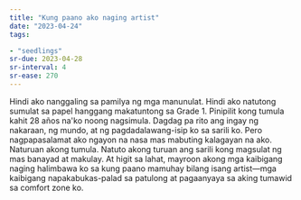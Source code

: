 ```yaml
---
title: "Kung paano ako naging artist"
date: "2023-04-24"
tags:

- "seedlings"
sr-due: 2023-04-28
sr-interval: 4
sr-ease: 270
---
```


Hindi ako nanggaling sa pamilya ng mga manunulat. Hindi ako natutong sumulat sa papel hanggang makatuntong sa Grade 1. Pinipilit kong tumula kahit 28 años na'ko noong nagsimula. Dagdag pa rito ang ingay ng nakaraan, ng mundo, at ng pagdadalawang-isip ko sa sarili ko. Pero nagpapasalamat ako ngayon na nasa mas mabuting kalagayan na ako. Naturuan akong tumula. Natuto akong turuan ang sarili kong magsulat ng mas banayad at makulay. At higit sa lahat, mayroon akong mga kaibigang naging halimbawa ko sa kung paano mamuhay bilang isang artist—mga kaibigang napakabukas-palad sa patulong at pagaanyaya sa aking tumawid sa comfort zone ko.